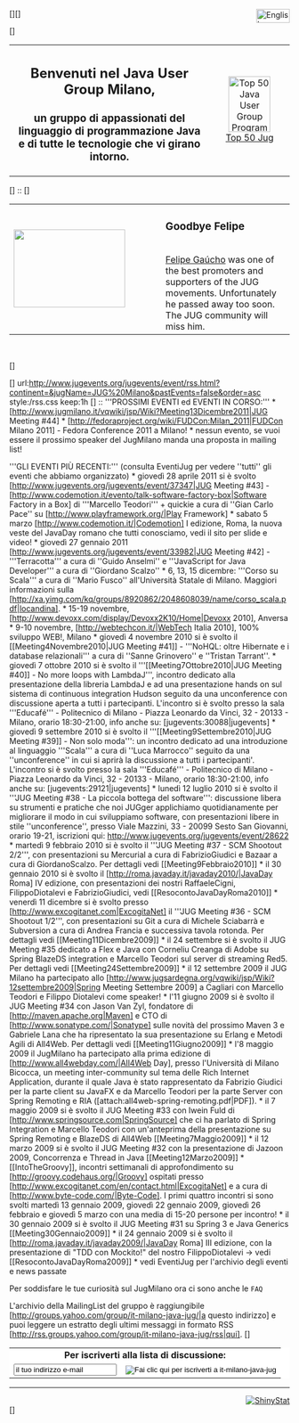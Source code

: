 [<html>]<a href="Wiki?WelcomePage"><img src="Wiki?action=action_view_attachment&attachment=english.flag.gif" alt="English speaking people, please click here" border="0" align="right" height="25" width="60"></a>[</html>]

[<html>]
<table border="0">
<tr>
<td width="600">
<h2 align="center">Benvenuti nel Java User Group Milano,</h2>
<h3  align="center">un gruppo di appassionati del linguaggio di programmazione Java<br/>
e di tutte le tecnologie che vi girano intorno.
</h3>
</td>
<td align="center" width="200">
<a href="http://www.jugmilano.it/jsp/Wiki?TopFiftyJugProgram" title="Photo Sharing"><img border=0" src="http://static.flickr.com/34/65211491_73290d2aa4_t.jpg" width="75" height="100" alt="Top 50 Java User Group Program letter"/></a><br/>
<a href="http://www.jugmilano.it/jsp/Wiki?TopFiftyJugProgram">Top 50 Jug</a>
</td>
</tr>
</table>
[</html>]
::
[<html>]
<table border="0">
<tr>
<td width="250">
<img src="http://www.cejug.org/wp-content/uploads/2010/02/gaucho-jfokus.jpg" width="200" height="140"/></td>
<td width="30">    </td>
<td width="400" valign="top">
<h3>Goodbye Felipe</h3>
<br/>
<a href="http://www.java.net/author/felipe-gaucho">Felipe Gaúcho</a> was one of the best promoters and supporters of the JUG movements. Unfortunately he passed away too soon. The JUG community will miss him.</td>
</tr>
</table>

<br/>

[</html>]

[<rss>]
url:http://www.jugevents.org/jugevents/event/rss.html?continent=&jugName=JUG%20Milano&pastEvents=false&order=asc
style:/rss.css
keep:1h
[</rss>]
::
'''PROSSIMI EVENTI ed EVENTI IN CORSO:''' 
	* [http://www.jugmilano.it/vqwiki/jsp/Wiki?Meeting13Dicembre2011|JUG Meeting #44]
	* [http://fedoraproject.org/wiki/FUDCon:Milan_2011|FUDCon Milano 2011] - Fedora Conference 2011 a Milano!
	* nessun evento, se vuoi essere il prossimo speaker del JugMilano manda una proposta in mailing list!

'''GLI EVENTI PIÙ RECENTI:''' (consulta EventiJug per vedere ''tutti'' gli eventi che abbiamo organizzato)
	* giovedì 28 aprile 2011 si è svolto [http://www.jugevents.org/jugevents/event/37347|JUG Meeting #43] - [http://www.codemotion.it/evento/talk-software-factory-box|Software Factory in a Box] di '''Marcello Teodori''' + quickie a cura di ''Gian Carlo Pace'' su [http://www.playframework.org/|Play Framework]
	* sabato 5 marzo [http://www.codemotion.it/|Codemotion] I edizione, Roma, la nuova veste del JavaDay romano che tutti conosciamo, vedi il sito per slide e video!
	* giovedì 27 gennaio 2011 [http://www.jugevents.org/jugevents/event/33982|JUG Meeting #42] - '''Terracotta''' a cura di ''Guido Anselmi'' e '''JavaScript for Java Developer''' a cura di ''Giordano Scalzo''
	* 6, 13, 15 dicembre: '''Corso su Scala''' a cura di ''Mario Fusco'' all'Università Statale di Milano. Maggiori informazioni sulla [http://xa.yimg.com/kq/groups/8920862/2048608039/name/corso_scala.pdf|locandina].
	* 15-19 novembre, [http://www.devoxx.com/display/Devoxx2K10/Home|Devoxx 2010], Anversa
	* 9-10 novembre, [http://webtechcon.it/|WebTech Italia 2010], 100% sviluppo WEB!, Milano
	* giovedì 4 novembre 2010 si è svolto il [[Meeting4Novembre2010|JUG Meeting #41]] - '''NoHQL: oltre Hibernate e i database relazionali''' a cura di ''Sanne Grinovero'' e ''Tristan Tarrant''.
	* giovedì 7 ottobre 2010 si è svolto il '''[[Meeting7Ottobre2010|JUG Meeting #40]] - No more loops with LambdaJ''', incontro dedicato alla presentazione della libreria LambdaJ e ad una presentazione hands on sul sistema di continuous integration Hudson seguito da una unconference con discussione aperta a tutti i partecipanti. L'incontro si è svolto presso la sala '''Educafé''' - Politecnico di Milano - Piazza Leonardo da Vinci, 32 - 20133 - Milano, orario 18:30-21:00, info anche su: [jugevents:30088|jugevents]
	* giovedì 9 settembre 2010 si è svolto il '''[[Meeting9Settembre2010|JUG Meeting #39]] - Non solo moda''': un incontro dedicato ad una introduzione al linguaggio '''Scala''' a cura di ''Luca Marrocco'' seguito da una ''unconference'' in cui si aprirà la discussione a tutti i partecipanti'. L'incontro si è svolto presso la sala '''Educafé''' - Politecnico di Milano - Piazza Leonardo da Vinci, 32 - 20133 - Milano, orario 18:30-21:00, info anche su: [jugevents:29121|jugevents]
	* lunedì 12 luglio 2010 si è svolto il '''JUG Meeting #38 - La piccola bottega del software''': discussione libera su strumenti e pratiche che noi JUGger applichiamo quotidianamente per migliorare il modo in cui sviluppiamo software, con presentazioni libere in stile ''unconference'', presso Viale Mazzini, 33 - 20099 Sesto San Giovanni, orario 19-21, iscrizioni qui: http://www.jugevents.org/jugevents/event/28622
	* martedì 9 febbraio 2010 si è svolto il '''JUG Meeting #37 - SCM Shootout 2/2''', con presentazioni su Mercurial a cura di FabrizioGiudici e Bazaar a cura di GiordanoScalzo. Per dettagli vedi [[Meeting9Febbraio2010]]
	* il 30 gennaio 2010 si è svolto il [http://roma.javaday.it/javaday2010/|JavaDay Roma] IV edizione, con presentazioni dei nostri RaffaeleCigni, FilippoDiotalevi e FabrizioGiudici, vedi [[ResocontoJavaDayRoma2010]]
	* venerdì 11 dicembre si è svolto presso [http://www.excogitanet.com|ExcogitaNet] il '''JUG Meeting #36 - SCM Shootout 1/2''', con presentazioni su Git a cura di Michele Sciabarrà e Subversion a cura di Andrea Francia e successiva tavola rotonda. Per dettagli vedi [[Meeting11Dicembre2009]]
	* il 24 settembre si è svolto il JUG Meeting #35 dedicato a Flex e Java con Corneliu Creanga di Adobe su Spring BlazeDS integration e Marcello Teodori sul server di streaming Red5. Per dettagli vedi [[Meeting24Settembre2009]]
	* il 12 settembre 2009 il JUG Milano ha partecipato allo [http://www.jugsardegna.org/vqwiki/jsp/Wiki?12settembre2009|Spring Meeting Settembre 2009] a Cagliari con Marcello Teodori e Filippo Diotalevi come speaker!
	* l'11 giugno 2009 si è svolto il JUG Meeting #34 con Jason Van Zyl, fondatore di [http://maven.apache.org|Maven] e CTO di [http://www.sonatype.com/|Sonatype] sulle novità del prossimo Maven 3 e Gabriele Lana che ha ripresentato la sua presentazione su Erlang e Metodi Agili di All4Web. Per dettagli vedi [[Meeting11Giugno2009]]
	* l'8 maggio 2009 il JugMilano ha partecipato alla prima edizione di [http://www.all4webday.com/|All4Web Day], presso l'Università di Milano Bicocca, un meeting inter-community sul tema delle Rich Internet Application, durante il quale Java è stato rappresentato da Fabrizio Giudici per la parte client su JavaFX e da Marcello Teodori per la parte Server con Spring Remoting e RIA ([attach:all4web-spring-remoting.pdf|PDF]).
	* il 7 maggio 2009 si è svolto il JUG Meeting #33 con Iwein Fuld di [http://www.springsource.com|SpringSource] che ci ha parlato di Spring Integration e Marcello Teodori con un'anteprima della presentazione su Spring Remoting e BlazeDS di All4Web [[Meeting7Maggio2009]]
	* il 12 marzo 2009 si è svolto il JUG Meeting #32 con la presentazione di Jazoon 2009, Concorrenza e Thread in Java [[Meeting12Marzo2009]]
	* [[IntoTheGroovy]], incontri settimanali di approfondimento su [http://groovy.codehaus.org/|Groovy] ospitati presso [http://www.excogitanet.com/en/contact.html|ExcogitaNet] e a cura di [http://www.byte-code.com/|Byte-Code]. I primi quattro incontri si sono svolti martedì 13 gennaio 2009, giovedì 22 gennaio 2009, giovedì 26 febbraio e giovedì 5 marzo con una media di 15-20 persone per incontro!
	* il 30 gennaio 2009 si è svolto il JUG Meeting #31 su Spring 3 e Java Generics [[Meeting30Gennaio2009]]
	* il 24 gennaio 2009 si è svolto il [http://roma.javaday.it/javaday2009/|JavaDay Roma] III edizione, con la presentazione di "TDD con Mockito!" del nostro FilippoDiotalevi -> vedi [[ResocontoJavaDayRoma2009]]
	* vedi EventiJug per l'archivio degli eventi e news passate

Per soddisfare le tue curiosità sul JugMilano ora ci sono anche le `FAQ`

L'archivio della MailingList del gruppo è raggiungibile [http://groups.yahoo.com/group/it-milano-java-jug/|a questo indirizzo] e puoi leggere un estratto degli ultimi messaggi in formato RSS [http://rss.groups.yahoo.com/group/it-milano-java-jug/rss|qui].
[<html>]
<form method="get" action="http://groups.yahoo.com/subscribe/it-milano-java-jug">
  <table cellspacing=0 cellpadding=2 border=0 bgcolor=#FFFFFF align=center>
	 <tr>
		<td colspan="2" align="center">
		<b>Per iscriverti alla lista di discussione:</b>
		</td>
	 </tr>
	 <tr>
		<td>
		  <input type="text" name="user" value="il tuo indirizzo e-mail" size="20">
		</td>
		<td>
			<input type="image" alt="Fai clic qui per iscriverti a it-milano-java-jug"
			  name="Fai clic qui per iscriverti a it-milano-java-jug"
		 	 src="http://us.i1.yimg.com/us.yimg.com/i/yg/img/i/us/ui/join.gif" />
		 </td>
	 </tr>
  </table>
</form>
<hr/>
<div align="right">
<script type="text/javascript" language="JavaScript" SRC="http://codice.shinystat.it/cgi-bin/getcod.cgi?USER=JugMilano"></script>
<noscript>
<a href="http://www.shinystat.it/cgi-bin/shinystatv.cgi?USER=JugMilano" target="_top">
<img src="http://www.shinystat.it/cgi-bin/shinystat.cgi?USER=JugMilano&NC=1" alt="ShinyStat" border="0"></a>
</noscript>
</div>[</html>]
